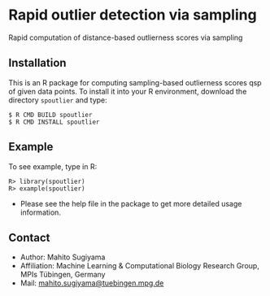 Rapid outlier detection via sampling
====================================

Rapid computation of distance-based outlierness scores via sampling


Installation
------------

This is an R package for computing sampling-based outlierness scores qsp of given data points.
To install it into your R environment, download the directory `spoutlier` and type:

	$ R CMD BUILD spoutlier
	$ R CMD INSTALL spoutlier

Example
-------
To see example, type in R:

	R> library(spoutlier)
	R> example(spoutlier)
	
* Please see the help file in the package to get more detailed usage information.

Contact
-------

* Author: Mahito Sugiyama
* Affiliation: Machine Learning & Computational Biology Research Group, MPIs Tübingen, Germany
* Mail: mahito.sugiyama@tuebingen.mpg.de